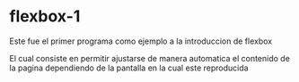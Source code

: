 # flexbox-1

Este fue el primer programa como ejemplo a la introduccion de flexbox

El cual consiste en permitir ajustarse de manera automatica el contenido 
de la pagina dependiendo de la pantalla en la cual este reproducida
